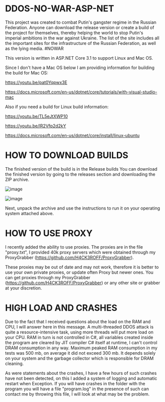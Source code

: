 # DDOS-NO-WAR-ASP-NET

This project was created to combat Putin's gangster regime in the Russian Federation. Anyone can download the release version or create a build of the project for themselves, thereby helping the world to stop Putin's imperial ambitions in the war against Ukraine. 
The list of the site includes all the important sites for the infrastructure of the Russian Federation, as well as the lying media. #NOWAR


This version is written in ASP.NET Core 3.1 to support Linux and Mac OS.

Since I don't have a Mac OS below I am providing information for building the build for Mac OS:

https://youtu.be/pat0Yqpwx3E

https://docs.microsoft.com/en-us/dotnet/core/tutorials/with-visual-studio-mac

Also if you need a build for Linux build information:

https://youtu.be/TL5eJtXWP10

https://youtu.be/lR2Vfp2d2kY

https://docs.microsoft.com/en-us/dotnet/core/install/linux-ubuntu

# HOW TO DOWNLOAD BUILDS 

The finished version of the build is in the Release builds
You can download the finished version by going to the releases section and downloading the ZIP archive. 

![image](https://user-images.githubusercontent.com/93394175/155883369-a18722ca-d164-40a0-b715-3673861b9574.png)

![image](https://user-images.githubusercontent.com/93394175/155883432-48c8bcff-ba5d-4723-9425-a40bf2fe5dfb.png)

Next, unpack the archive and use the instructions to run it on your operating system attached above.


# HOW TO USE PROXY

I recently added the ability to use proxies. 
The proxies are in the file "proxy.txt", I provided 40k proxy servers which were obtained through my ProxyGrabber (https://github.com/H4CK3ROFF/ProxyGrabber).

These proxies may be out of date and may not work, therefore it is better to use your own private proxies, or update often Proxy but newer ones.
You can get proxies through my ProxyGrabber (https://github.com/H4CK3ROFF/ProxyGrabber) or any other site or grabber at your discretion.


# HIGH LOAD AND CRASHES

Due to the fact that I received questions about the load on the RAM and CPU, I will answer here in this message. 
A multi-threaded DDOS attack is quite a resource-intensive task, using more threads will put more load on your CPU. 
RAM in turn is not controlled in C#, all variables created inside the program are cleared by JIT compiler C# itself at runtime, I can't control DRAM consumption in any way. Maximum peaked RAM consumption in my tests was 500 mb, on average it did not exceed 300 mb. It depends solely on your system and the garbage collector which is responsible for DRAM cleaning.

As were statements about the crashes, I have a few hours of such crashes have not been detected, on this I added a system of logging and automatic restart when Exception. If you will have crashes in the folder with the program you will have a file "program.log" in the presence of such can contact me by throwing this file, I will look at what may be the problem. 

